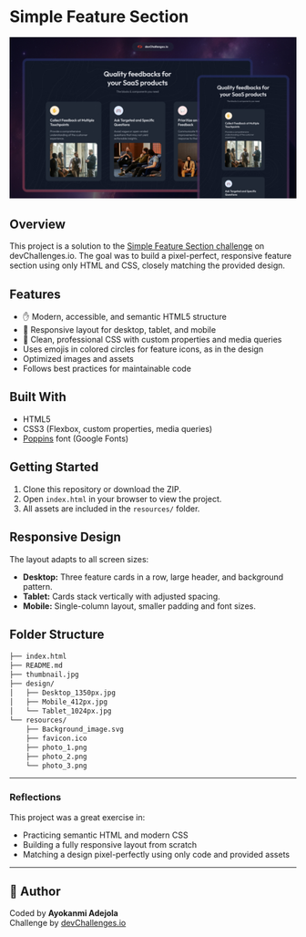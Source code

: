 # Simple Feature Section

![Simple Feature Section Screenshot](./thumbnail.jpg)



## Overview
This project is a solution to the [Simple Feature Section challenge](https://devchallenges.io/challenges-dashboard) on devChallenges.io. The goal was to build a pixel-perfect, responsive feature section using only HTML and CSS, closely matching the provided design.

## Features
- ✋ Modern, accessible, and semantic HTML5 structure
- 🥅 Responsive layout for desktop, tablet, and mobile
- 💬 Clean, professional CSS with custom properties and media queries
- Uses emojis in colored circles for feature icons, as in the design
- Optimized images and assets
- Follows best practices for maintainable code

## Built With
- HTML5
- CSS3 (Flexbox, custom properties, media queries)
- [Poppins](https://fonts.google.com/specimen/Poppins) font (Google Fonts)

## Getting Started
1. Clone this repository or download the ZIP.
2. Open `index.html` in your browser to view the project.
3. All assets are included in the `resources/` folder.

## Responsive Design
The layout adapts to all screen sizes:
- **Desktop:** Three feature cards in a row, large header, and background pattern.
- **Tablet:** Cards stack vertically with adjusted spacing.
- **Mobile:** Single-column layout, smaller padding and font sizes.

## Folder Structure
```
├── index.html
├── README.md
├── thumbnail.jpg
├── design/
│   ├── Desktop_1350px.jpg
│   ├── Mobile_412px.jpg
│   └── Tablet_1024px.jpg
└── resources/
    ├── Background_image.svg
    ├── favicon.ico
    ├── photo_1.png
    ├── photo_2.png
    └── photo_3.png
```



---

### Reflections
This project was a great exercise in:
- Practicing semantic HTML and modern CSS
- Building a fully responsive layout from scratch
- Matching a design pixel-perfectly using only code and provided assets

---

## 👤 Author
Coded by **Ayokanmi Adejola**  
Challenge by [devChallenges.io](https://devchallenges.io/)
